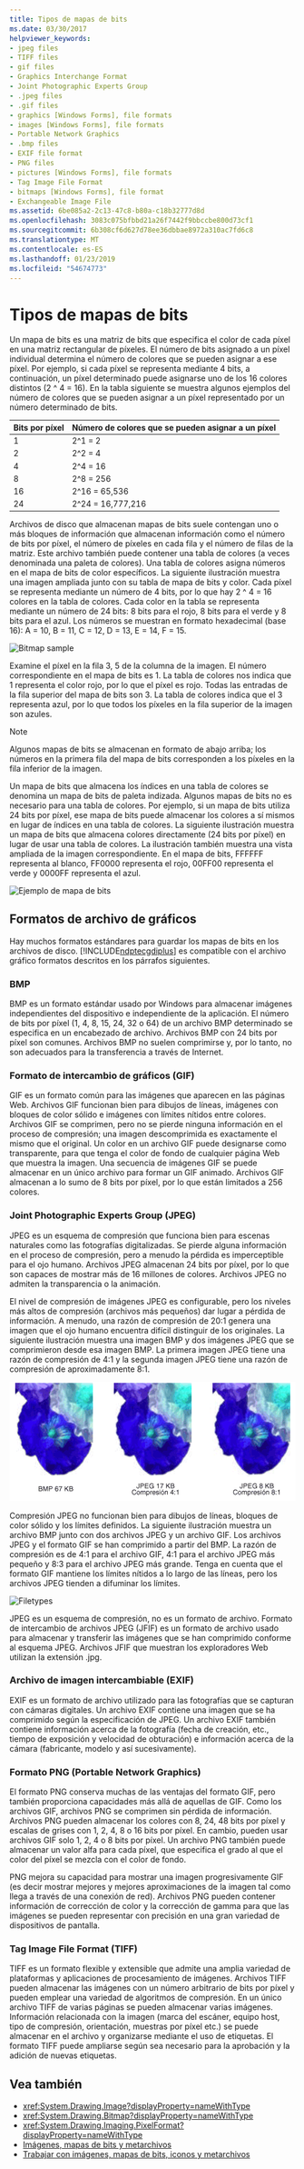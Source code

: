 ```yaml
---
title: Tipos de mapas de bits
ms.date: 03/30/2017
helpviewer_keywords:
- jpeg files
- TIFF files
- gif files
- Graphics Interchange Format
- Joint Photographic Experts Group
- .jpeg files
- .gif files
- graphics [Windows Forms], file formats
- images [Windows Forms], file formats
- Portable Network Graphics
- .bmp files
- EXIF file format
- PNG files
- pictures [Windows Forms], file formats
- Tag Image File Format
- bitmaps [Windows Forms], file format
- Exchangeable Image File
ms.assetid: 6be085a2-2c13-47c8-b80a-c18b32777d8d
ms.openlocfilehash: 3083c075bfbbd21a26f7442f9bbccbe800d73cf1
ms.sourcegitcommit: 6b308cf6d627d78ee36dbbae8972a310ac7fd6c8
ms.translationtype: MT
ms.contentlocale: es-ES
ms.lasthandoff: 01/23/2019
ms.locfileid: "54674773"
---
```

# <a name="types-of-bitmaps"></a>Tipos de mapas de bits
Un mapa de bits es una matriz de bits que especifica el color de cada píxel en una matriz rectangular de píxeles. El número de bits asignado a un píxel individual determina el número de colores que se pueden asignar a ese píxel. Por ejemplo, si cada píxel se representa mediante 4 bits, a continuación, un píxel determinado puede asignarse uno de los 16 colores distintos (2 ^ 4 = 16). En la tabla siguiente se muestra algunos ejemplos del número de colores que se pueden asignar a un píxel representado por un número determinado de bits.  
  
|Bits por píxel|Número de colores que se pueden asignar a un píxel|  
|--------------------|------------------------------------------------------|  
|1|2^1 = 2|  
|2|2^2 = 4|  
|4|2^4 = 16|  
|8|2^8 = 256|  
|16|2^16 = 65,536|  
|24|2^24 = 16,777,216|  
  
 Archivos de disco que almacenan mapas de bits suele contengan uno o más bloques de información que almacenan información como el número de bits por píxel, el número de píxeles en cada fila y el número de filas de la matriz. Este archivo también puede contener una tabla de colores (a veces denominada una paleta de colores). Una tabla de colores asigna números en el mapa de bits de color específicos. La siguiente ilustración muestra una imagen ampliada junto con su tabla de mapa de bits y color. Cada píxel se representa mediante un número de 4 bits, por lo que hay 2 ^ 4 = 16 colores en la tabla de colores. Cada color en la tabla se representa mediante un número de 24 bits: 8 bits para el rojo, 8 bits para el verde y 8 bits para el azul. Los números se muestran en formato hexadecimal (base 16): A = 10, B = 11, C = 12, D = 13, E = 14, F = 15.  
  
 ![Bitmap sample](../../../../docs/framework/winforms/advanced/media/aboutgdip03-art01.gif "AboutGdip03_Art01")  
  
 Examine el píxel en la fila 3, 5 de la columna de la imagen. El número correspondiente en el mapa de bits es 1. La tabla de colores nos indica que 1 representa el color rojo, por lo que el píxel es rojo. Todas las entradas de la fila superior del mapa de bits son 3. La tabla de colores indica que el 3 representa azul, por lo que todos los píxeles en la fila superior de la imagen son azules.  
  
> [!NOTE]
>  Algunos mapas de bits se almacenan en formato de abajo arriba; los números en la primera fila del mapa de bits corresponden a los píxeles en la fila inferior de la imagen.  
  
 Un mapa de bits que almacena los índices en una tabla de colores se denomina un mapa de bits de paleta indizada. Algunos mapas de bits no es necesario para una tabla de colores. Por ejemplo, si un mapa de bits utiliza 24 bits por píxel, ese mapa de bits puede almacenar los colores a sí mismos en lugar de índices en una tabla de colores. La siguiente ilustración muestra un mapa de bits que almacena colores directamente (24 bits por píxel) en lugar de usar una tabla de colores. La ilustración también muestra una vista ampliada de la imagen correspondiente. En el mapa de bits, FFFFFF representa al blanco, FF0000 representa el rojo, 00FF00 representa el verde y 0000FF representa el azul.  
  
 ![Ejemplo de mapa de bits](../../../../docs/framework/winforms/advanced/media/aboutgdip03-art02.gif "AboutGdip03_Art02")  
  
## <a name="graphics-file-formats"></a>Formatos de archivo de gráficos  
 Hay muchos formatos estándares para guardar los mapas de bits en los archivos de disco. [!INCLUDE[ndptecgdiplus](../../../../includes/ndptecgdiplus-md.md)] es compatible con el archivo gráfico formatos descritos en los párrafos siguientes.  
  
### <a name="bmp"></a>BMP  
 BMP es un formato estándar usado por Windows para almacenar imágenes independientes del dispositivo e independiente de la aplicación. El número de bits por píxel (1, 4, 8, 15, 24, 32 o 64) de un archivo BMP determinado se especifica en un encabezado de archivo. Archivos BMP con 24 bits por píxel son comunes. Archivos BMP no suelen comprimirse y, por lo tanto, no son adecuados para la transferencia a través de Internet.  
  
### <a name="graphics-interchange-format-gif"></a>Formato de intercambio de gráficos (GIF)  
 GIF es un formato común para las imágenes que aparecen en las páginas Web. Archivos GIF funcionan bien para dibujos de líneas, imágenes con bloques de color sólido e imágenes con límites nítidos entre colores. Archivos GIF se comprimen, pero no se pierde ninguna información en el proceso de compresión; una imagen descomprimida es exactamente el mismo que el original. Un color en un archivo GIF puede designarse como transparente, para que tenga el color de fondo de cualquier página Web que muestra la imagen. Una secuencia de imágenes GIF se puede almacenar en un único archivo para formar un GIF animado. Archivos GIF almacenan a lo sumo de 8 bits por píxel, por lo que están limitados a 256 colores.  
  
### <a name="joint-photographic-experts-group-jpeg"></a>Joint Photographic Experts Group (JPEG)  
 JPEG es un esquema de compresión que funciona bien para escenas naturales como las fotografías digitalizadas. Se pierde alguna información en el proceso de compresión, pero a menudo la pérdida es imperceptible para el ojo humano. Archivos JPEG almacenan 24 bits por píxel, por lo que son capaces de mostrar más de 16 millones de colores. Archivos JPEG no admiten la transparencia o la animación.  
  
 El nivel de compresión de imágenes JPEG es configurable, pero los niveles más altos de compresión (archivos más pequeños) dar lugar a pérdida de información. A menudo, una razón de compresión de 20:1 genera una imagen que el ojo humano encuentra difícil distinguir de los originales. La siguiente ilustración muestra una imagen BMP y dos imágenes JPEG que se comprimieron desde esa imagen BMP. La primera imagen JPEG tiene una razón de compresión de 4:1 y la segunda imagen JPEG tiene una razón de compresión de aproximadamente 8:1.  
  
 ![Filetype samples](../../../../docs/framework/winforms/advanced/media/aboutgdip03-art03.gif "AboutGdip03_Art03")  
  
 Compresión JPEG no funcionan bien para dibujos de líneas, bloques de color sólido y los límites definidos. La siguiente ilustración muestra un archivo BMP junto con dos archivos JPEG y un archivo GIF. Los archivos JPEG y el formato GIF se han comprimido a partir del BMP. La razón de compresión es de 4:1 para el archivo GIF, 4:1 para el archivo JPEG más pequeño y 8:3 para el archivo JPEG más grande. Tenga en cuenta que el formato GIF mantiene los límites nítidos a lo largo de las líneas, pero los archivos JPEG tienden a difuminar los límites.  
  
 ![Filetypes](../../../../docs/framework/winforms/advanced/media/aboutgdip03-art03a.gif "AboutGdip03_Art03A")  
  
 JPEG es un esquema de compresión, no es un formato de archivo. Formato de intercambio de archivos JPEG (JFIF) es un formato de archivo usado para almacenar y transferir las imágenes que se han comprimido conforme al esquema JPEG. Archivos JFIF que muestran los exploradores Web utilizan la extensión .jpg.  
  
### <a name="exchangeable-image-file-exif"></a>Archivo de imagen intercambiable (EXIF)  
 EXIF es un formato de archivo utilizado para las fotografías que se capturan con cámaras digitales. Un archivo EXIF contiene una imagen que se ha comprimido según la especificación de JPEG. Un archivo EXIF también contiene información acerca de la fotografía (fecha de creación, etc., tiempo de exposición y velocidad de obturación) e información acerca de la cámara (fabricante, modelo y así sucesivamente).  
  
### <a name="portable-network-graphics-png"></a>Formato PNG (Portable Network Graphics)  
 El formato PNG conserva muchas de las ventajas del formato GIF, pero también proporciona capacidades más allá de aquellas de GIF. Como los archivos GIF, archivos PNG se comprimen sin pérdida de información. Archivos PNG pueden almacenar los colores con 8, 24, 48 bits por píxel y escalas de grises con 1, 2, 4, 8 o 16 bits por píxel. En cambio, pueden usar archivos GIF solo 1, 2, 4 o 8 bits por píxel. Un archivo PNG también puede almacenar un valor alfa para cada píxel, que especifica el grado al que el color del píxel se mezcla con el color de fondo.  
  
 PNG mejora su capacidad para mostrar una imagen progresivamente GIF (es decir mostrar mejores y mejores aproximaciones de la imagen tal como llega a través de una conexión de red). Archivos PNG pueden contener información de corrección de color y la corrección de gamma para que las imágenes se pueden representar con precisión en una gran variedad de dispositivos de pantalla.  
  
### <a name="tag-image-file-format-tiff"></a>Tag Image File Format (TIFF)  
 TIFF es un formato flexible y extensible que admite una amplia variedad de plataformas y aplicaciones de procesamiento de imágenes. Archivos TIFF pueden almacenar las imágenes con un número arbitrario de bits por píxel y pueden emplear una variedad de algoritmos de compresión. En un único archivo TIFF de varias páginas se pueden almacenar varias imágenes. Información relacionada con la imagen (marca del escáner, equipo host, tipo de compresión, orientación, muestras por píxel etc.) se puede almacenar en el archivo y organizarse mediante el uso de etiquetas. El formato TIFF puede ampliarse según sea necesario para la aprobación y la adición de nuevas etiquetas.  
  
## <a name="see-also"></a>Vea también
- <xref:System.Drawing.Image?displayProperty=nameWithType>
- <xref:System.Drawing.Bitmap?displayProperty=nameWithType>
- <xref:System.Drawing.Imaging.PixelFormat?displayProperty=nameWithType>
- [Imágenes, mapas de bits y metarchivos](../../../../docs/framework/winforms/advanced/images-bitmaps-and-metafiles.md)
- [Trabajar con imágenes, mapas de bits, iconos y metarchivos](../../../../docs/framework/winforms/advanced/working-with-images-bitmaps-icons-and-metafiles.md)
